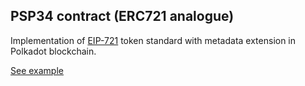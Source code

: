 ## PSP34 contract (ERC721 analogue)

Implementation of [EIP-721](https://eips.ethereum.org/EIPS/eip-721) token standard with metadata extension in Polkadot blockchain.

[See example](https://727-Ventures.github.io/openbrush-contracts/smart-contracts/psp34/extensions/metadata)
